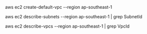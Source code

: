 aws ec2 create-default-vpc --region ap-southeast-1

aws ec2 describe-subnets --region ap-southeast-1 | grep SubnetId

aws ec2 describe-vpcs --region ap-southeast-1 | grep VpcId
